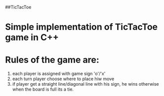 ##TicTacToe

# Simple implementation of TicTacToe game in C++
# Rules of the game are:
1. each player is assigned with game sign 'o'/'x'
2. each turn player choose where to place hiw move
3. if player get a straight line/diagonal line with his sign, he wins
otherwise when the board is full its a tie.